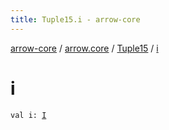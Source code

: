```yaml
---
title: Tuple15.i - arrow-core
---
```


[arrow-core](../../index.html) / [arrow.core](../index.html) / [Tuple15](index.html) / [i](./i.html)

# i

`val i: `[`I`](index.html#I)